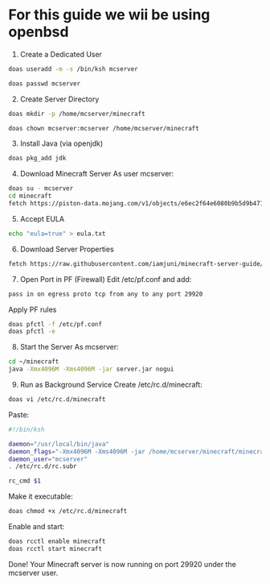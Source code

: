 # For this guide we wii be using openbsd

1. Create a Dedicated User
```sh
doas useradd -m -s /bin/ksh mcserver
```
```sh
doas passwd mcserver
```

2. Create Server Directory
```sh
doas mkdir -p /home/mcserver/minecraft
```
```sh
doas chown mcserver:mcserver /home/mcserver/minecraft
```

3. Install Java (via openjdk)
```sh
doas pkg_add jdk
```

4. Download Minecraft Server
As user mcserver:
```sh
doas su - mcserver
cd minecraft
fetch https://piston-data.mojang.com/v1/objects/e6ec2f64e6080b9b5d9b471b291c33cc7f509733/server.jar
```

5. Accept EULA
```sh
echo "eula=true" > eula.txt
```

6. Download Server Properties
```sh
fetch https://raw.githubusercontent.com/iamjuni/minecraft-server-guide/refs/heads/main/server.properties
```

7. Open Port in PF (Firewall)
Edit /etc/pf.conf and add:
```sh
pass in on egress proto tcp from any to any port 29920
```
Apply PF rules
```sh
doas pfctl -f /etc/pf.conf
doas pfctl -e
```

8. Start the Server
As mcserver:
```sh
cd ~/minecraft
java -Xmx4096M -Xms4096M -jar server.jar nogui
```

9. Run as Background Service
Create /etc/rc.d/minecraft:
```sh
doas vi /etc/rc.d/minecraft
```
Paste:
```sh
#!/bin/ksh

daemon="/usr/local/bin/java"
daemon_flags="-Xmx4096M -Xms4096M -jar /home/mcserver/minecraft/minecraft_server.jar nogui"
daemon_user="mcserver"
. /etc/rc.d/rc.subr

rc_cmd $1
```
Make it executable:
```sh
doas chmod +x /etc/rc.d/minecraft
```
Enable and start:
```sh
doas rcctl enable minecraft
doas rcctl start minecraft
```

Done!
Your Minecraft server is now running on port 29920 under the mcserver user.
